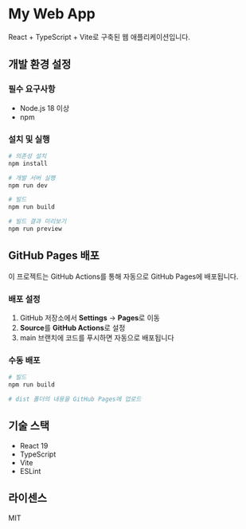 # My Web App

React + TypeScript + Vite로 구축된 웹 애플리케이션입니다.

## 개발 환경 설정

### 필수 요구사항
- Node.js 18 이상
- npm

### 설치 및 실행

```bash
# 의존성 설치
npm install

# 개발 서버 실행
npm run dev

# 빌드
npm run build

# 빌드 결과 미리보기
npm run preview
```

## GitHub Pages 배포

이 프로젝트는 GitHub Actions를 통해 자동으로 GitHub Pages에 배포됩니다.

### 배포 설정

1. GitHub 저장소에서 **Settings** → **Pages**로 이동
2. **Source**를 **GitHub Actions**로 설정
3. main 브랜치에 코드를 푸시하면 자동으로 배포됩니다

### 수동 배포

```bash
# 빌드
npm run build

# dist 폴더의 내용을 GitHub Pages에 업로드
```

## 기술 스택

- React 19
- TypeScript
- Vite
- ESLint

## 라이센스

MIT
